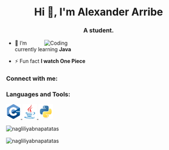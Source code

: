 <h1 align="center">Hi 👋, I'm Alexander Arribe</h1>
<h3 align="center">A student.</h3>
<img align="right" alt="Coding" width="400" src="https://66.media.tumblr.com/a5cb74ce5e6e26a190a725b5878a3659/tumblr_otowten5yH1tah9pwo2_1280.gif">


- 🌱 I’m currently learning **Java**

- ⚡ Fun fact **I watch One Piece**

<h3 align="left">Connect with me:</h3>
<p align="left">
</p>

<h3 align="left">Languages and Tools:</h3>
<p align="left"> <a href="https://www.w3schools.com/cpp/" target="_blank" rel="noreferrer"> <img src="https://raw.githubusercontent.com/devicons/devicon/master/icons/cplusplus/cplusplus-original.svg" alt="cplusplus" width="40" height="40"/> </a> <a href="https://www.java.com" target="_blank" rel="noreferrer"> <img src="https://raw.githubusercontent.com/devicons/devicon/master/icons/java/java-original.svg" alt="java" width="40" height="40"/> </a> <a href="https://www.python.org" target="_blank" rel="noreferrer"> <img src="https://raw.githubusercontent.com/devicons/devicon/master/icons/python/python-original.svg" alt="python" width="40" height="40"/> </a> </p>

<p><img align="center" src="https://github-readme-stats.vercel.app/api/top-langs?username=nagliliyabnapatatas&show_icons=true&locale=en&layout=compact" alt="nagliliyabnapatatas" /></p>

<p><img align="center" src="https://github-readme-streak-stats.herokuapp.com/?user=nagliliyabnapatatas&" alt="nagliliyabnapatatas" /></p>
